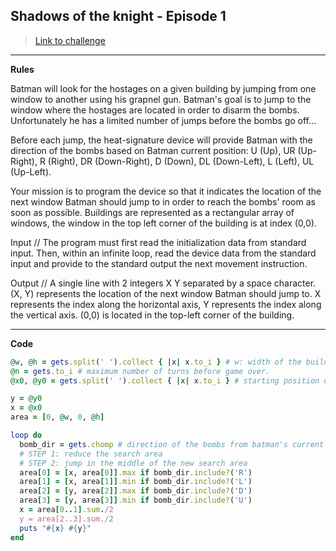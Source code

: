 
## Shadows of the knight - Episode 1

> [Link to challenge](https://www.codingame.com/ide/puzzle/shadows-of-the-knight-episode-1)

---

**Rules**

Batman will look for the hostages on a given building by jumping from one window to another using his grapnel gun. Batman's goal is to jump to the window where the hostages are located in order to disarm the bombs. Unfortunately he has a limited number of jumps before the bombs go off...

Before each jump, the heat-signature device will provide Batman with the direction of the bombs based on Batman current position: U (Up), UR (Up-Right), R (Right), DR (Down-Right), D (Down), DL (Down-Left), L (Left), UL (Up-Left).

Your mission is to program the device so that it indicates the location of the next window Batman should jump to in order to reach the bombs' room as soon as possible. Buildings are represented as a rectangular array of windows, the window in the top left corner of the building is at index (0,0).

Input // The program must first read the initialization data from standard input. Then, within an infinite loop, read the device data from the standard input and provide to the standard output the next movement instruction.

Output // A single line with 2 integers X Y separated by a space character. (X, Y) represents the location of the next window Batman should jump to. X represents the index along the horizontal axis, Y represents the index along the vertical axis. (0,0) is located in the top-left corner of the building.

---

**Code**

```ruby
@w, @h = gets.split(' ').collect { |x| x.to_i } # w: width of the building, h: height of the building
@n = gets.to_i # maximum number of turns before game over.
@x0, @y0 = gets.split(' ').collect { |x| x.to_i } # starting position of Batman

y = @y0
x = @x0
area = [0, @w, 0, @h]

loop do
  bomb_dir = gets.chomp # direction of the bombs from batman's current location (U, UR, R, DR, D, DL, L or UL)
  # STEP 1: reduce the search area
  # STEP 2: jump in the middle of the new search area
  area[0] = [x, area[0]].max if bomb_dir.include?('R')
  area[1] = [x, area[1]].min if bomb_dir.include?('L')
  area[2] = [y, area[2]].max if bomb_dir.include?('D')
  area[3] = [y, area[3]].min if bomb_dir.include?('U')
  x = area[0..1].sum./2
  y = area[2..3].sum./2
  puts "#{x} #{y}"
end
```
